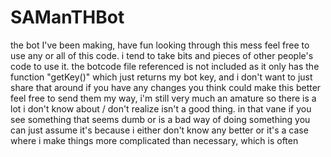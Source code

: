 # SAManTHBot
the bot I've been making, have fun looking through this mess
feel free to use any or all of this code. i tend to take bits and pieces of other people's code to use it.
the botcode file referenced is not included as it only has the function "getKey()" which just returns my bot key, and i don't want to just share that around
if you have any changes you think could make this better feel free to send them my way, i'm still very much an amature so there is a lot i don't know about / don't realize isn't a good thing. in that vane if you see something that seems dumb or is a bad way of doing something you can just assume it's because i either don't know any better or it's a case where i make things more complicated than necessary, which is often

